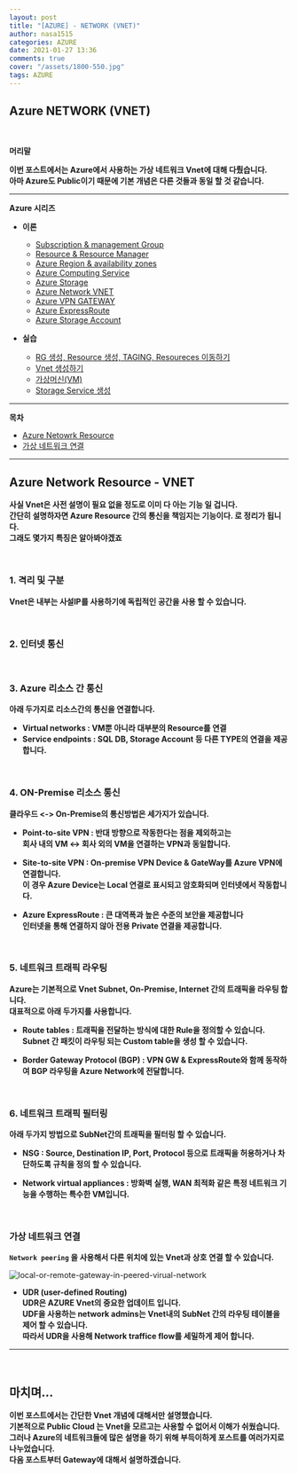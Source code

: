 ```yaml
---
layout: post
title: "[AZURE] - NETWORK (VNET)"
author: nasa1515
categories: AZURE
date: 2021-01-27 13:36
comments: true
cover: "/assets/1800-550.jpg"
tags: AZURE
---
```




## **Azure NETWORK (VNET)**


<br/>

**머리말**  
 
**이번 포스트에서는 Azure에서 사용하는 가상 네트워크 Vnet에 대해 다뤘습니다.  
아마 Azure도 Public이기 때문에 기본 개념은 다른 것들과 동일 할 것 같습니다.**

 
---

**Azure 시리즈**

* **이론**

    - [Subscription & management Group](https://nasa1515.github.io/azure/2021/01/21/azure.subscriptions.html)
    - [Resource & Resource Manager](https://nasa1515.github.io/azure/2021/01/22/azure-resoure.html)
    - [Azure Region & availability zones](https://nasa1515.github.io/azure/2021/01/22/azure.region.html)
    - [Azure Computing Service](https://nasa1515.github.io/azure/2021/01/25/azure.compute.html)
    - [Azure Storage](https://nasa1515.github.io/azure/2021/01/26/azure.storage.html)
    - [Azure Network VNET](https://nasa1515.github.io/azure/2021/01/26/azure-vnet.html)
    - [Azure VPN GATEWAY](https://nasa1515.github.io/azure/2021/01/27/Azure-VPN.html)
    - [Azure ExpressRoute](https://nasa1515.github.io/azure/2021/01/27/azure-expreroute.html)
    - [Azure Storage Account](https://nasa1515.github.io/azure/2021/02/08/storage2.html)


* **실습**

    - [RG 생성, Resource 생성, TAGING, Resoureces 이동하기](https://nasa1515.github.io/azure/2021/02/05/azure-resource2.html)
    - [Vnet 생성하기](https://nasa1515.github.io/azure/2021/02/05/vnet2.html)
    - [가상머신(VM)](https://nasa1515.github.io/azure/2021/02/08/VM2.html)
    - [Storage Service 생성](https://nasa1515.github.io/azure/2021/02/08/AZURE-Storageservice.html)

---

**목차**


- [Azure Netowrk Resource](#a1)
- [가상 네트워크 연결](#a2)

--- 

## **Azure Network Resource - VNET**   <a name="a1"></a>

**사실 Vnet은 사전 설명이 필요 없을 정도로 이미 다 아는 기능 일 겁니다.**  
**간단히 설명하자면 Azure Resource 간의 통신을 책임지는 기능이다. 로 정리가 됩니다.**  
**그래도 몇가지 특징은 알아봐야겠죠**

<br/>

### **1. 격리 및 구분** 
**Vnet은 내부는 사설IP를 사용하기에 독립적인 공간을 사용 할 수 있습니다.**  

<br/>

### **2. 인터넷 통신**  

<br/>

### **3. Azure 리소스 간 통신**  
**아래 두가지로 리소스간의 통신을 연결합니다.**  
* **Virtual networks : VM뿐 아니라 대부분의 Resource를 연결**
* **Service endpoints : SQL DB, Storage Account 등 다른 TYPE의 연결을 제공합니다.**

<br/>

### **4. ON-Premise 리소스 통신**  
**클라우드 <-> On-Premise의 통신방법은 세가지가 있습니다.**

* **Point-to-site VPN : 반대 방향으로 작동한다는 점을 제외하고는  
회사 내의 VM <-> 회사 외의 VM을 연결하는 VPN과 동일합니다.**


* **Site-to-site VPN : On-premise VPN Device & GateWay를 Azure VPN에 연결합니다.   
이 경우 Azure Device는 Local 연결로 표시되고 암호화되며 인터넷에서 작동합니다.**

* **Azure ExpressRoute : 큰 대역폭과 높은 수준의 보안을 제공합니다  
인터넷을 통해 연결하지 않아 전용 Private 연결을 제공합니다.** 

<br/>

### **5. 네트워크 트래픽 라우팅**  
**Azure는 기본적으로 Vnet Subnet, On-Premise, Internet 간의 트래픽을 라우팅 합니다.  
대표적으로 아래 두가지를 사용합니다.**  

* **Route tables : 트래픽을 전달하는 방식에 대한 Rule을 정의할 수 있습니다.  
Subnet 간 패킷이 라우팅 되는 Custom table을 생성 할 수 있습니다.**

* **Border Gateway Protocol (BGP) : VPN GW & ExpressRoute와 함께 동작하여 BGP 라우팅을 Azure Network에 전달합니다.**

<br/>


### **6. 네트워크 트래픽 필터링**

**아래 두가지 방법으로 SubNet간의 트래픽을 필터링 할 수 있습니다.**  

* **NSG : Source, Destination IP, Port, Protocol 등으로 트래픽을 허용하거나 차단하도록 규칙을 정의 할 수 있습니다.**  

* **Network virtual appliances : 방화벽 실행, WAN 최적화 같은 특정 네트워크 기능을 수행하는 특수한 VM입니다.**

<br/>


### **가상 네트워크 연결** <a name="a2"></a>

**``Network peering`` 을 사용해서 다른 위치에 있는 Vnet과 상호 연결 할 수 있습니다.**

![local-or-remote-gateway-in-peered-virual-network](https://user-images.githubusercontent.com/69498804/105928004-7c2bdc00-6088-11eb-8630-a63f6f8714f6.png)


* **UDR (user-defined Routing)**  
**UDR은 AZURE Vnet의 중요한 업데이트 입니다.**  
**UDF을 사용하는 network admins는 Vnet내의 SubNet 간의 라우팅 테이블을 제어 할 수 있습니다.**  
**따라서 UDR을 사용해 Network traffice flow를 세밀하게 제어 합니다.**

---


<br/>

## **마치며…**  


**이번 포스트에서는 간단한 Vnet 개념에 대해서만 설명했습니다.**  
**기본적으로 Public Cloud 는 Vnet을 모르고는 사용할 수 없어서 이해가 쉬웠습니다.**  
**그러나 Azure의 네트워크들에 많은 설명을 하기 위해 부득이하게 포스트를 여러가지로 나누었습니다.**  
**다음 포스트부터 Gateway에 대해서 설명하겠습니다.**


